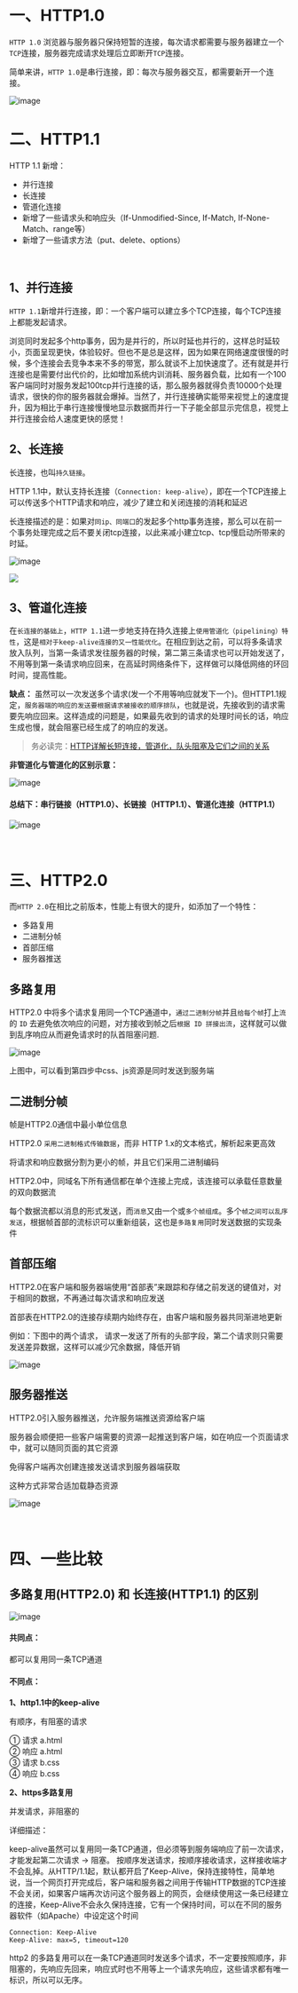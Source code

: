 
# 一、HTTP1.0

`HTTP 1.0` 浏览器与服务器只保持短暂的连接，每次请求都需要与服务器建立一个`TCP`连接，服务器完成请求处理后立即断开`TCP`连接。

简单来讲，`HTTP 1.0`是串行连接，即：每次与服务器交互，都需要新开一个连接。

![image](https://user-images.githubusercontent.com/74364990/174445021-09fee91c-27ae-416e-825f-13ba3ec75bc9.png)


# 二、HTTP1.1

HTTP 1.1 新增：

- 并行连接
- 长连接
- 管道化连接
- 新增了一些请求头和响应头（If-Unmodified-Since, If-Match, If-None-Match、range等）
- 新增了一些请求方法（put、delete、options）


<br>

## 1、并行连接

`HTTP 1.1`新增并行连接，即：一个客户端可以建立多个TCP连接，每个TCP连接上都能发起请求。

浏览同时发起多个http事务，因为是并行的，所以时延也并行的，这样总时延较小，页面呈现更快，体验较好。但也不是总是这样，因为如果在网络速度很慢的时候，多个连接会去竞争本来不多的带宽，那么就谈不上加快速度了。还有就是并行连接也是需要付出代价的，比如增加系统内训消耗、服务器负载，比如有一个100客户端同时对服务发起100tcp并行连接的话，那么服务器就得负责10000个处理请求，很快的你的服务器就会爆掉。当然了，并行连接确实能带来视觉上的速度提升，因为相比于串行连接慢慢地显示数据而并行一下子能全部显示完信息，视觉上并行连接会给人速度更快的感觉！

## 2、长连接

长连接，也叫`持久链接`。

HTTP 1.1中，默认支持长连接（`Connection: keep-alive`），即在一个TCP连接上可以传送多个HTTP请求和响应，减少了建立和关闭连接的消耗和延迟

长连接描述的是：如果对`同ip、同端口`的发起多个http事务连接，那么可以在前一个事务处理完成之后不要关闭tcp连接，以此来减小建立tcp、tcp慢启动所带来的时延。

![image](https://user-images.githubusercontent.com/74364990/174446055-b244c179-08bf-4fe0-a88f-267e34e252c3.png)

![](https://imgconvert.csdnimg.cn/aHR0cDovL3VwbG9hZC1pbWFnZXMuamlhbnNodS5pby91cGxvYWRfaW1hZ2VzLzk0NDM2NS0xYWU4Yzk1YWNiYjFiMzY0LmpwZz9pbWFnZU1vZ3IyL2F1dG8tb3JpZW50L3N0cmlwJTdDaW1hZ2VWaWV3Mi8yL3cvMTI0MA)

## 3、管道化连接

在`长连接的基础上`，`HTTP 1.1`进一步地支持在持久连接上`使用管道化（pipelining）特性`，这是`相对于keep-alive连接的又一性能优化`。在相应到达之前，可以将多条请求放入队列，当第一条请求发往服务器的时候，第二第三条请求也可以开始发送了，不用等到第一条请求响应回来，在高延时网络条件下，这样做可以降低网络的环回时间，提高性能。


**缺点：**
虽然可以一次发送多个请求(发一个不用等响应就发下一个)。但HTTP1.1规定，`服务器端的响应的发送要根据请求被接收的顺序排队`，也就是说，先接收到的请求需要先响应回来。这样造成的问题是，如果最先收到的请求的处理时间长的话，响应生成也慢，就会阻塞已经生成了的响应的发送。

>务必读完：[HTTP详解长短连接，管道化，队头阻塞及它们之间的关系](https://blog.csdn.net/fesfsefgs/article/details/108294050)

**非管道化与管道化的区别示意：**

![image](https://user-images.githubusercontent.com/74364990/173564080-fa6c7a7b-1226-49e7-97bc-2f4e9d074ac7.png)


#### 总结下：串行链接（HTTP1.0）、长链接（HTTP1.1）、管道化连接（HTTP1.1）

![image](https://user-images.githubusercontent.com/74364990/173563201-cebc6100-589e-45d4-a56e-ce419da6c931.png)

<br>


# 三、HTTP2.0

而`HTTP 2.0`在相比之前版本，性能上有很大的提升，如添加了一个特性：

- 多路复用
- 二进制分帧
- 首部压缩
- 服务器推送

## 多路复用

HTTP2.0 中将多个请求复用同一个TCP通道中，`通过二进制分帧`并且`给每个帧`打上`流`的 `ID` 去避免依次响应的问题，对方接收到帧之后`根据 ID 拼接出流`，这样就可以做到乱序响应从而避免请求时的队首阻塞问题.

![image](https://user-images.githubusercontent.com/74364990/174446987-90125160-2c9d-400c-b5c7-a35f8b959c11.png)

上图中，可以看到第四步中css、js资源是同时发送到服务端

## 二进制分帧

帧是HTTP2.0通信中最小单位信息

HTTP2.0 `采用二进制格式传输数据`，而非 HTTP 1.x的文本格式，解析起来更高效

将请求和响应数据分割为更小的帧，并且它们采用二进制编码

HTTP2.0中，同域名下所有通信都在单个连接上完成，该连接可以承载任意数量的双向数据流

每个数据流都以消息的形式发送，而`消息`又由一个或`多个帧组成`。多个`帧之间可以乱序发送`，根据帧首部的流标识可以重新组装，这也是`多路复用`同时发送数据的实现条件

## 首部压缩

HTTP2.0在客户端和服务器端使用“首部表”来跟踪和存储之前发送的键值对，对于相同的数据，不再通过每次请求和响应发送

首部表在HTTP2.0的连接存续期内始终存在，由客户端和服务器共同渐进地更新

例如：下图中的两个请求， 请求一发送了所有的头部字段，第二个请求则只需要发送差异数据，这样可以减少冗余数据，降低开销

![image](https://user-images.githubusercontent.com/74364990/174447011-19fbc579-a91a-400a-a2f9-a75a30435076.png)

## 服务器推送

HTTP2.0引入服务器推送，允许服务端推送资源给客户端

服务器会顺便把一些客户端需要的资源一起推送到客户端，如在响应一个页面请求中，就可以随同页面的其它资源

免得客户端再次创建连接发送请求到服务器端获取

这种方式非常合适加载静态资源

![image](https://user-images.githubusercontent.com/74364990/174447022-d9071561-0176-4ff3-b00a-3c0e877cc440.png)


<br>

# 四、一些比较

## 多路复用(HTTP2.0) 和 长连接(HTTP1.1) 的区别

![image](https://user-images.githubusercontent.com/74364990/173565509-34493d2e-d5e7-4153-ba96-3fc919cd8a5b.png)

#### 共同点：

都可以复用同一条TCP通道

#### 不同点：

**1、http1.1中的keep-alive**

有顺序，有阻塞的请求

① 请求 a.html<br>
② 响应 a.html<br>
③ 请求 b.css<br>
④ 响应 b.css


**2、https多路复用**

并发请求，非阻塞的

详细描述：

keep-alive虽然可以复用同一条TCP通道，但必须等到服务端响应了前一次请求，才能发起第二次请求 -> 阻塞。 按顺序发送请求，按顺序接收请求，这样接收端才不会乱掉。从HTTP/1.1起，默认都开启了Keep-Alive，保持连接特性，简单地说，当一个网页打开完成后，客户端和服务器之间用于传输HTTP数据的TCP连接不会关闭，如果客户端再次访问这个服务器上的网页，会继续使用这一条已经建立的连接，Keep-Alive不会永久保持连接，它有一个保持时间，可以在不同的服务器软件（如Apache）中设定这个时间

```
Connection: Keep-Alive
Keep-Alive: max=5, timeout=120
```

http2 的多路复用可以在一条TCP通道同时发送多个请求，不一定要按照顺序，非阻塞的，先响应先回来，响应式时也不用等上一个请求先响应，这些请求都有唯一标识，所以可以无序。


